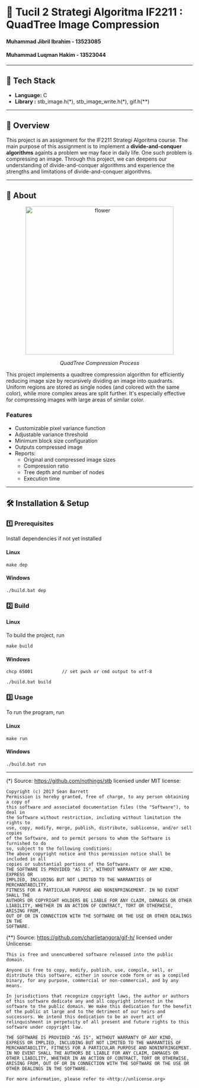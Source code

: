 # 🌟 Tucil 2 Strategi Algoritma IF2211 : QuadTree Image Compression
#### Muhammad Jibril Ibrahim - 13523085
#### Muhammad Luqman Hakim - 13523044

---

## 🚀 Tech Stack
- **Language:** C 
- **Library :** stb_image.h(\*), stb_image_write.h(\*), gif.h(\*\*)

---

## 📌 Overview
This project is an assignment for the IF2211 Strategi Algoritma course. The main purpose of this assignment is to implement a **divide-and-conquer algorithms** againts a problem we may face in daily life. One such problem is compressing an image. Through this project, we can deepens our understanding of divide-and-conquer algorithms and experience the strengths and limitations of divide-and-conquer algorithms.

---

## 📖 About
<div align="center">
    <img src="https://github.com/carasiae/quadtree/blob/main/assets/flower.gif?raw=true" alt="flower" width="400"/>
    
</div>
<p align="center"><i>QuadTree Compression Process</i></p>

This project implements a quadtree compression algorithm for efficiently reducing image size by recursively dividing an image into quadrants. Uniform regions are stored as single nodes (and colored with the same color), while more complex areas are split further. It's especially effective for compressing images with large areas of similar color.

### Features
- Customizable pixel variance function
- Adjustable variance threshold
- Minimum block size configuration
- Outputs compressed image
- Reports:
    - Original and compressed image sizes
    - Compression ratio
    - Tree depth and number of nodes
    - Execution time
---

## 🛠️ Installation & Setup
### **1️⃣ Prerequisites**
Install dependencies if not yet installed
#### Linux
```
make dep
```
#### Windows
```
./build.bat dep
```
### **2️⃣ Build**
#### Linux
To build the project, run
```
make build
```
#### Windows
```
chcp 65001           // set pwsh or cmd output to utf-8
```
```
./build.bat build
```
### **3️⃣ Usage**
To run the program, run
#### Linux
```
make run
```
#### Windows
```
./build.bat run
```

---

(\*) Source: https://github.com/nothings/stb
licensed under MIT license:
```
Copyright (c) 2017 Sean Barrett
Permission is hereby granted, free of charge, to any person obtaining a copy of
this software and associated documentation files (the "Software"), to deal in
the Software without restriction, including without limitation the rights to
use, copy, modify, merge, publish, distribute, sublicense, and/or sell copies
of the Software, and to permit persons to whom the Software is furnished to do
so, subject to the following conditions:
The above copyright notice and this permission notice shall be included in all
copies or substantial portions of the Software.
THE SOFTWARE IS PROVIDED "AS IS", WITHOUT WARRANTY OF ANY KIND, EXPRESS OR
IMPLIED, INCLUDING BUT NOT LIMITED TO THE WARRANTIES OF MERCHANTABILITY,
FITNESS FOR A PARTICULAR PURPOSE AND NONINFRINGEMENT. IN NO EVENT SHALL THE
AUTHORS OR COPYRIGHT HOLDERS BE LIABLE FOR ANY CLAIM, DAMAGES OR OTHER
LIABILITY, WHETHER IN AN ACTION OF CONTRACT, TORT OR OTHERWISE, ARISING FROM,
OUT OF OR IN CONNECTION WITH THE SOFTWARE OR THE USE OR OTHER DEALINGS IN THE
SOFTWARE.
```

(\*\*) Source: https://github.com/charlietangora/gif-h/
licensed under Unlicense:
```
This is free and unencumbered software released into the public domain.

Anyone is free to copy, modify, publish, use, compile, sell, or
distribute this software, either in source code form or as a compiled
binary, for any purpose, commercial or non-commercial, and by any
means.

In jurisdictions that recognize copyright laws, the author or authors
of this software dedicate any and all copyright interest in the
software to the public domain. We make this dedication for the benefit
of the public at large and to the detriment of our heirs and
successors. We intend this dedication to be an overt act of
relinquishment in perpetuity of all present and future rights to this
software under copyright law.

THE SOFTWARE IS PROVIDED "AS IS", WITHOUT WARRANTY OF ANY KIND,
EXPRESS OR IMPLIED, INCLUDING BUT NOT LIMITED TO THE WARRANTIES OF
MERCHANTABILITY, FITNESS FOR A PARTICULAR PURPOSE AND NONINFRINGEMENT.
IN NO EVENT SHALL THE AUTHORS BE LIABLE FOR ANY CLAIM, DAMAGES OR
OTHER LIABILITY, WHETHER IN AN ACTION OF CONTRACT, TORT OR OTHERWISE,
ARISING FROM, OUT OF OR IN CONNECTION WITH THE SOFTWARE OR THE USE OR
OTHER DEALINGS IN THE SOFTWARE.

For more information, please refer to <http://unlicense.org>
```
<br/>
<br/>
